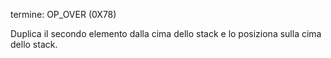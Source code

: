 termine: OP_OVER (0X78)

Duplica il secondo elemento dalla cima dello stack e lo posiziona sulla cima dello stack.
